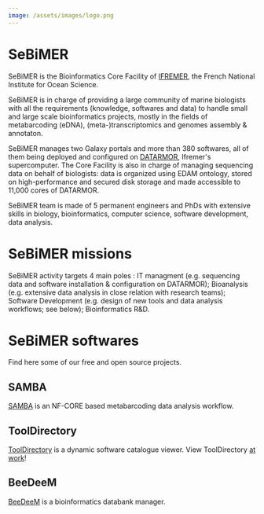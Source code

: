 ```yaml
---
image: /assets/images/logo.png
---
```

# SeBiMER 

SeBiMER is the Bioinformatics Core Facility of [IFREMER](https://wwz.ifremer.fr/en/), the French National Institute for Ocean Science. 

SeBiMER is in charge of providing a large community of marine biologists with all the requirements (knowledge, softwares and data) to handle small and large scale bioinformatics projects, mostly in the fields of metabarcoding (eDNA), (meta-)transcriptomics and genomes assembly & annotaton.

SeBiMER manages two Galaxy portals and more than 380 softwares, all of them being deployed and configured on [DATARMOR](https://www.top500.org/site/50682), Ifremer's supercomputer. The Core Facility is also in charge of managing sequencing data on behalf of biologists: data is organized using EDAM ontology, stored on high-performance and secured disk storage and made accessible to 11,000 cores of DATARMOR.

SeBiMER team is made of 5 permanent engineers and PhDs with extensive skills in biology, bioinformatics, computer science, software development, data analysis.

# SeBiMER missions

SeBiMER activity targets 4 main poles : IT managment (e.g. sequencing data and software installation & configuration on DATARMOR); Bioanalysis (e.g. extensive data analysis in close relation with research teams); Software Development (e.g. design of new tools and data analysis workflows; see below); Bioinformatics R&D.

# SeBiMER softwares

Find here some of our free and open source projects.

## SAMBA

[SAMBA](https://github.com/ifremer-bioinformatics/samba) is an NF-CORE based metabarcoding data analysis workflow.

## ToolDirectory

[ToolDirectory](https://github.com/ifremer-bioinformatics/ToolDirectory) is a dynamic software catalogue viewer. View ToolDirectory [at work](./ToolDirectorySample)!

## BeeDeeM

[BeeDeeM](https://github.com/ifremer-bioinformatics/BeeDeeM) is a bioinformatics databank manager. 

